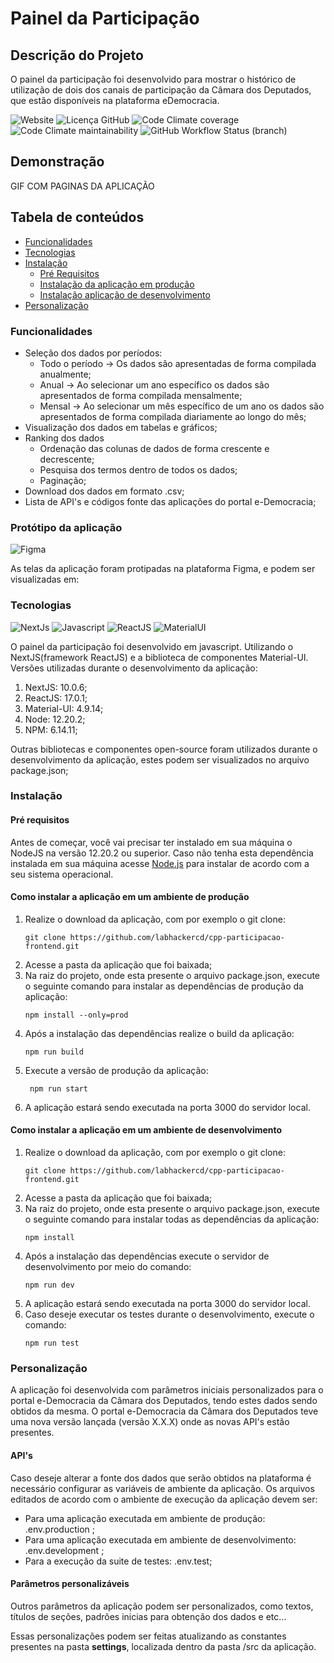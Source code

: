 # Painel da Participação

## Descrição do Projeto
O painel da participação foi desenvolvido para mostrar o histórico de utilização de dois dos canais de participação da Câmara dos Deputados, que estão disponíveis na plataforma eDemocracia.

![Website](https://img.shields.io/website?down_color=red&down_message=offline&style=flat-square&up_color=green&up_message=online&url=https%3A%2F%2Ftes.edemocracia.camara.leg.br%2Fparticipacao%2Faudiencias)
![Licença GitHub](https://img.shields.io/github/license/labhackercd/cpp-participacao-frontend?style=flat-square)
![Code Climate coverage](https://img.shields.io/codeclimate/coverage/labhackercd/cpp-participacao-frontend?style=flat-square)
![Code Climate maintainability](https://img.shields.io/codeclimate/maintainability/labhackercd/cpp-participacao-frontend?style=flat-square)
![GitHub Workflow Status (branch)](https://img.shields.io/github/workflow/status/labhackercd/cpp-participacao-frontend/CI/dev?label=build-dev&style=flat-square)

## Demonstração
  GIF COM PAGINAS DA APLICAÇÃO

## Tabela de conteúdos
   * [Funcionalidades](#funcionalidades)
   * [Tecnologias](#tecnologias)
   * [Instalação](#instalação)
	   * [Pré Requisitos](#pré-requisitos)
	   * [Instalação da aplicação em produção](#como-instalar-a-aplicação-em-um-ambiente-de-produção)
	   * [Instalação aplicação de desenvolvimento](#como-instalar-a-aplicação-em-um-ambiente-de-desenvolvimento)
   * [Personalização](#personalização)

### Funcionalidades
 
 - Seleção dos dados por períodos:
	 - Todo o período -> Os dados são apresentadas de forma compilada anualmente;
	 - Anual -> Ao selecionar um ano específico os dados são apresentados de forma compilada mensalmente;
	 - Mensal -> Ao selecionar um mês específico de um ano os dados são apresentados de forma compilada diariamente ao longo do mês; 
 - Visualização dos dados em tabelas e gráficos;
 - Ranking dos dados
	 - Ordenação das colunas de dados de forma crescente e decrescente;
	 - Pesquisa dos termos dentro de todos os dados;
	 - Paginação;
 - Download dos dados em formato .csv;
 - Lista de API's e códigos fonte das aplicações do portal e-Democracia;


### Protótipo da aplicação
![Figma](https://img.shields.io/badge/figma-%23F24E1E.svg?style=for-the-badge&logo=figma&logoColor=white)

As telas da aplicação foram protipadas na plataforma Figma, e podem ser visualizadas em:

### Tecnologias
![NextJs](https://img.shields.io/badge/next.js-000000?style=for-the-badge&logo=next-dot-js&logoColor=white)
![Javascript](https://img.shields.io/badge/JavaScript-323330?style=for-the-badge&logo=javascript&logoColor=F7DF1E)
![ReactJS](https://img.shields.io/badge/React-20232A?style=for-the-badge&logo=react&logoColor=61DAFB)
![MaterialUI](https://img.shields.io/badge/Material--UI-0081CB?style=for-the-badge&logo=material-ui&logoColor=white)

O painel da participação foi desenvolvido em javascript. Utilizando o NextJS(framework ReactJS) e a biblioteca de componentes Material-UI.
Versões utilizadas durante o desenvolvimento da aplicação:

 1. NextJS: 10.0.6;
 2. ReactJS: 17.0.1;
 3. Material-UI: 4.9.14;
 4. Node: 12.20.2;
 5. NPM: 6.14.11;

Outras bibliotecas e componentes open-source foram utilizados durante o desenvolvimento da aplicação, estes podem ser visualizados no arquivo package.json;


### Instalação

#### Pré requisitos
Antes de começar, você vai precisar ter instalado em sua máquina o NodeJS na versão 12.20.2 ou superior. Caso não tenha esta dependência instalada em sua máquina acesse [Node.js]([https://nodejs.org/en/](https://nodejs.org/en/)) para instalar de acordo com a seu sistema operacional.

#### Como instalar a aplicação em um ambiente de produção
 1. Realize o download da aplicação, com por exemplo o git clone:			 
    ```
    git clone https://github.com/labhackercd/cpp-participacao-frontend.git
    ```
 2.  Acesse a pasta da aplicação que foi baixada;
 3. Na raiz do projeto, onde esta presente o arquivo package.json, execute o seguinte comando para instalar as dependências de produção da aplicação:
    ```
    npm install --only=prod
    ```
 4. Após a instalação das dependências realize o build da aplicação:
    ```
    npm run build
    ```
 5. Execute a versão de produção da aplicação:
    ```
     npm run start
    ```
 6. A aplicação estará sendo executada na porta 3000 do servidor local.
 
 
#### Como instalar a aplicação em um ambiente de desenvolvimento
 1. Realize o download da aplicação, com por exemplo o git clone:
    ```
    git clone https://github.com/labhackercd/cpp-participacao-frontend.git
    ```
 2.  Acesse a pasta da aplicação que foi baixada;
 3. Na raiz do projeto, onde esta presente o arquivo package.json, execute o seguinte comando para instalar todas as dependências da aplicação:
    ```
    npm install
    ```
 4. Após a instalação das dependências execute o servidor de desenvolvimento por meio do comando:
    ```
    npm run dev
    ```
 5. A aplicação estará sendo executada na porta 3000 do servidor local.
 6. Caso deseje executar os testes durante o desenvolvimento, execute o comando: 
    ```
    npm run test
    ```

### Personalização

A aplicação foi desenvolvida com parâmetros iniciais personalizados para o portal e-Democracia da Câmara dos Deputados, tendo estes dados sendo obtidos da mesma. O portal e-Democracia da Câmara dos Deputados teve uma nova versão lançada (versão X.X.X) onde as novas API's estão presentes.

#### API's
Caso deseje alterar a fonte dos dados que serão obtidos na plataforma é necessário configurar as variáveis de ambiente da aplicação. Os arquivos editados de acordo com o ambiente de execução da aplicação devem ser:

 - Para uma aplicação executada em ambiente de produção: .env.production ;
 - Para uma aplicação executada em ambiente de desenvolvimento: .env.development ;
 - Para a execução da suite de testes: .env.test;

#### Parâmetros personalizáveis
Outros parâmetros da aplicação podem ser personalizados, como textos, títulos de seções, padrões inicias para obtenção dos dados e etc...

Essas personalizações podem ser feitas atualizando as constantes presentes na pasta **settings**, localizada dentro da pasta /src da aplicação.

<div align="center">
    <img src="https://user-images.githubusercontent.com/20937190/119523077-db59de80-bd52-11eb-8497-99af15000083.png" alt="" />
</div>

